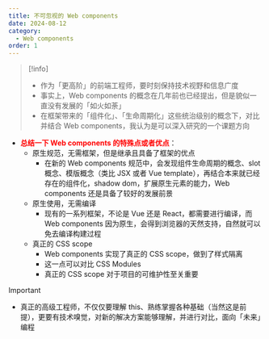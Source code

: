 ```yaml
---
title: 不可忽视的 Web components
date: 2024-08-12
category:
  - Web components
order: 1
---
```


> [!info]
> - 作为「更高阶」的前端工程师，要时刻保持技术视野和信息广度
> - 事实上，Web components 的概念在几年前也已经提出，但是貌似一直没有发展的「如火如荼」
> - 在框架带来的「组件化」、「生命周期化」这些统治级别的概念下，对比并结合 Web components，我认为是可以深入研究的一个课题方向

- **<font color=red>总结一下 Web components 的特殊点或者优点</font>**：
  - 原生规范，无需框架，但是继承且具备了框架的优点
    - 在新的 Web components 规范中，会发现组件生命周期的概念、slot 概念、模版概念（类比 JSX 或者 Vue template），再结合本来就已经存在的组件化，shadow dom，扩展原生元素的能力，Web components 还是具备了较好的发展前景
  - 原生使用，无需编译
    - 现有的一系列框架，不论是 Vue 还是 React，都需要进行编译，而 Web components 因为原生，会得到浏览器的天然支持，自然就可以免去编译构建过程
  - 真正的 CSS scope
    - Web components 实现了真正的 CSS scope，做到了样式隔离
    - 这一点可以对比 CSS Modules
    - 真正的 CSS scope 对于项目的可维护性至关重要

> [!important]
> - 真正的高级工程师，不仅仅要理解 this、熟练掌握各种基础（当然这是前提），更要有技术嗅觉，对新的解决方案能够理解，并进行对比，面向「未来」编程

